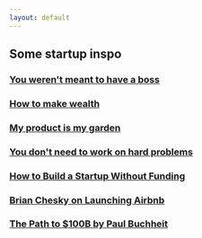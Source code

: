 ```yaml
---
layout: default
---
```


## Some startup inspo

### [You weren't meant to have a boss](https://www.paulgraham.com/boss.html)

### [How to make wealth](https://paulgraham.com/wealth.html)

### [My product is my garden](https://herman.bearblog.dev/my-product-is-my-garden/)

### [You don't need to work on hard problems](https://www.benkuhn.net/hard/)

### [How to Build a Startup Without Funding](https://youtu.be/6reLWfFNer0?si=YwGna2fbv7oCBgsz)

### [Brian Chesky on Launching Airbnb](https://youtu.be/W608u6sBFpo?si=dk7fMPfHujGI1jtx)

### [The Path to $100B by Paul Buchheit](https://youtu.be/Ir3hGtg0Wog?si=1eJYr211dk3_UAFa)